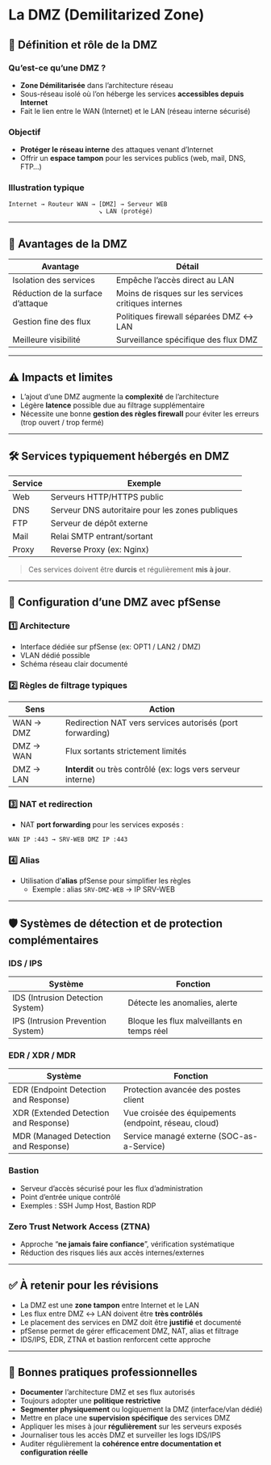 # La DMZ (Demilitarized Zone)
## 🧩 Définition et rôle de la DMZ

### Qu’est-ce qu’une DMZ ?

- **Zone Démilitarisée** dans l’architecture réseau
- Sous-réseau isolé où l’on héberge les services **accessibles depuis Internet**
- Fait le lien entre le WAN (Internet) et le LAN (réseau interne sécurisé)

### Objectif

- **Protéger le réseau interne** des attaques venant d’Internet
- Offrir un **espace tampon** pour les services publics (web, mail, DNS, FTP…)

### Illustration typique

```text
Internet → Routeur WAN → [DMZ] → Serveur WEB
                         ↘ LAN (protégé)
```

---

## 🚀 Avantages de la DMZ

|Avantage|Détail|
|---|---|
|Isolation des services|Empêche l’accès direct au LAN|
|Réduction de la surface d’attaque|Moins de risques sur les services critiques internes|
|Gestion fine des flux|Politiques firewall séparées DMZ ↔ LAN|
|Meilleure visibilité|Surveillance spécifique des flux DMZ|

---

## ⚠️ Impacts et limites

- L’ajout d’une DMZ augmente la **complexité** de l’architecture
- Légère **latence** possible due au filtrage supplémentaire
- Nécessite une bonne **gestion des règles firewall** pour éviter les erreurs (trop ouvert / trop fermé)

---

## 🛠️ Services typiquement hébergés en DMZ

|Service|Exemple|
|---|---|
|Web|Serveurs HTTP/HTTPS public|
|DNS|Serveur DNS autoritaire pour les zones publiques|
|FTP|Serveur de dépôt externe|
|Mail|Relai SMTP entrant/sortant|
|Proxy|Reverse Proxy (ex: Nginx)|

> Ces services doivent être **durcis** et régulièrement **mis à jour**.

---

## 🔐 Configuration d’une DMZ avec pfSense

### 1️⃣ Architecture

- Interface dédiée sur pfSense (ex: OPT1 / LAN2 / DMZ)
- VLAN dédié possible
- Schéma réseau clair documenté

### 2️⃣ Règles de filtrage typiques

|Sens|Action|
|---|---|
|WAN → DMZ|Redirection NAT vers services autorisés (port forwarding)|
|DMZ → WAN|Flux sortants strictement limités|
|DMZ → LAN|**Interdit** ou très contrôlé (ex: logs vers serveur interne)|

### 3️⃣ NAT et redirection

- NAT **port forwarding** pour les services exposés :

```text
WAN IP :443 → SRV-WEB DMZ IP :443
```

### 4️⃣ Alias

- Utilisation d’**alias** pfSense pour simplifier les règles
    - Exemple : alias `SRV-DMZ-WEB` → IP SRV-WEB

---

## 🛡️ Systèmes de détection et de protection complémentaires

### IDS / IPS

|Système|Fonction|
|---|---|
|IDS (Intrusion Detection System)|Détecte les anomalies, alerte|
|IPS (Intrusion Prevention System)|Bloque les flux malveillants en temps réel|

### EDR / XDR / MDR

|Système|Fonction|
|---|---|
|EDR (Endpoint Detection and Response)|Protection avancée des postes client|
|XDR (Extended Detection and Response)|Vue croisée des équipements (endpoint, réseau, cloud)|
|MDR (Managed Detection and Response)|Service managé externe (SOC-as-a-Service)|

### Bastion

- Serveur d’accès sécurisé pour les flux d’administration
- Point d’entrée unique contrôlé
- Exemples : SSH Jump Host, Bastion RDP

### Zero Trust Network Access (ZTNA)

- Approche “**ne jamais faire confiance**”, vérification systématique
- Réduction des risques liés aux accès internes/externes

---

## ✅ À retenir pour les révisions

- La DMZ est une **zone tampon** entre Internet et le LAN
- Les flux entre DMZ ↔ LAN doivent être **très contrôlés**
- Le placement des services en DMZ doit être **justifié** et documenté
- pfSense permet de gérer efficacement DMZ, NAT, alias et filtrage
- IDS/IPS, EDR, ZTNA et bastion renforcent cette approche

---

## 📌 Bonnes pratiques professionnelles

- **Documenter** l’architecture DMZ et ses flux autorisés
- Toujours adopter une **politique restrictive**
- **Segmenter physiquement** ou logiquement la DMZ (interface/vlan dédié)
- Mettre en place une **supervision spécifique** des services DMZ
- Appliquer les mises à jour **régulièrement** sur les serveurs exposés
- Journaliser tous les accès DMZ et surveiller les logs IDS/IPS
- Auditer régulièrement la **cohérence entre documentation et configuration réelle**